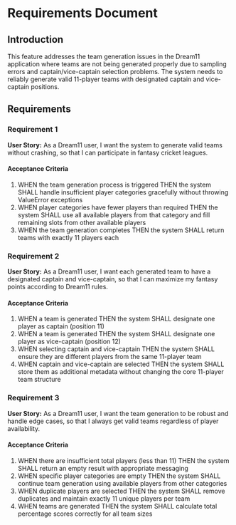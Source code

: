 # Requirements Document

## Introduction

This feature addresses the team generation issues in the Dream11 application where teams are not being generated properly due to sampling errors and captain/vice-captain selection problems. The system needs to reliably generate valid 11-player teams with designated captain and vice-captain positions.

## Requirements

### Requirement 1

**User Story:** As a Dream11 user, I want the system to generate valid teams without crashing, so that I can participate in fantasy cricket leagues.

#### Acceptance Criteria

1. WHEN the team generation process is triggered THEN the system SHALL handle insufficient player categories gracefully without throwing ValueError exceptions
2. WHEN player categories have fewer players than required THEN the system SHALL use all available players from that category and fill remaining slots from other available players
3. WHEN the team generation completes THEN the system SHALL return teams with exactly 11 players each

### Requirement 2

**User Story:** As a Dream11 user, I want each generated team to have a designated captain and vice-captain, so that I can maximize my fantasy points according to Dream11 rules.

#### Acceptance Criteria

1. WHEN a team is generated THEN the system SHALL designate one player as captain (position 11)
2. WHEN a team is generated THEN the system SHALL designate one player as vice-captain (position 12) 
3. WHEN selecting captain and vice-captain THEN the system SHALL ensure they are different players from the same 11-player team
4. WHEN captain and vice-captain are selected THEN the system SHALL store them as additional metadata without changing the core 11-player team structure

### Requirement 3

**User Story:** As a Dream11 user, I want the team generation to be robust and handle edge cases, so that I always get valid teams regardless of player availability.

#### Acceptance Criteria

1. WHEN there are insufficient total players (less than 11) THEN the system SHALL return an empty result with appropriate messaging
2. WHEN specific player categories are empty THEN the system SHALL continue team generation using available players from other categories
3. WHEN duplicate players are selected THEN the system SHALL remove duplicates and maintain exactly 11 unique players per team
4. WHEN teams are generated THEN the system SHALL calculate total percentage scores correctly for all team sizes